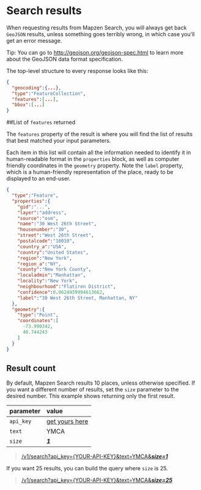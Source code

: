 # Search results

When requesting results from Mapzen Search, you will always get back `GeoJSON` results, unless something goes terribly wrong, in which case you'll get an error message.

  Tip: You can go to http://geojson.org/geojson-spec.html to learn more about the GeoJSON data format specification.

The top-level structure to every response looks like this:

```json
{
  "geocoding":{...},
  "type":"FeatureCollection",
  "features":[...],
  "bbox":[...]
}
```

##List of `features` returned

The `features` property of the result is where you will find the list of results that best matched your input parameters.

Each item in this list will contain all the information needed to identify it in human-readable format in the `properties` block, as well as computer friendly coordinates in the `geometry` property. Note the `label` property, which is a human-friendly representation of the place, ready to be displayed to an end-user.

```json
{  
  "type":"Feature",
  "properties":{  
    "gid":"...",
    "layer":"address",
    "source":"osm",
    "name":"30 West 26th Street",
    "housenumber":"30",
    "street":"West 26th Street",
    "postalcode":"10010",
    "country_a":"USA",
    "country":"United States",
    "region":"New York",
    "region_a":"NY",
    "county":"New York County",
    "localadmin":"Manhattan",
    "locality":"New York",
    "neighbourhood":"Flatiron District",
    "confidence":0.9624939994613662,
    "label":"30 West 26th Street, Manhattan, NY"
  },
  "geometry":{  
    "type":"Point",
    "coordinates":[  
      -73.990342,
      40.744243
    ]
  }
}
```

## Result count

By default, Mapzen Search results 10 places, unless otherwise specified. If you want a different number of results, set the `size` parameter to the desired number. This example shows returning only the first result.

| parameter | value |
| :--- | :--- |
| `api_key` | [get yours here](https://mapzen.com/developers) |
| `text` | YMCA |
| `size` | ***1*** |

> [/v1/search?api_key={YOUR-API-KEY}&text=YMCA&___size=1___](https://search.mapzen.com/v1/search?api_key={YOUR-API-KEY}&text=YMCA&size=1)

If you want 25 results, you can build the query where `size` is 25.

> [/v1/search?api_key={YOUR-API-KEY}&text=YMCA&___size=25___](https://search.mapzen.com/v1/search?api_key={YOUR-API-KEY}&text=YMCA&size=25)
